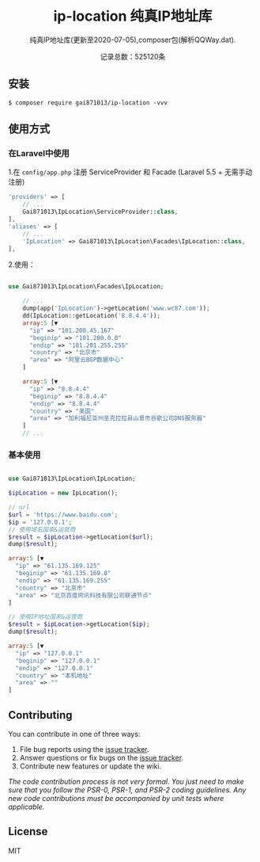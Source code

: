 <h1 align="center"> ip-location 纯真IP地址库 </h1>
<p align="center"> 纯真IP地址库(更新至2020-07-05),composer包(解析QQWay.dat).</p>
<p align="center"> 记录总数：525120条</p>

## 安装

```shell
$ composer require gai871013/ip-location -vvv
```

## 使用方式
### 在Laravel中使用
1.在 `config/app.php` 注册 ServiceProvider 和 Facade (Laravel 5.5 + 无需手动注册)
```php
'providers' => [
    // ...
    Gai871013\IpLocation\ServiceProvider::class,
],
'aliases' => [
    // ...
    'IpLocation' => Gai871013\IpLocation\Facades\IpLocation::class,
],
```
2.使用：

```php

use Gai871013\IpLocation\Facades\IpLocation;

    // ...
    dump(app('IpLocation')->getLocation('www.wc87.com'));
    dd(IpLocation::getLocation('8.8.4.4'));
    array:5 [▼
      "ip" => "101.200.45.167"
      "beginip" => "101.200.0.0"
      "endip" => "101.201.255.255"
      "country" => "北京市"
      "area" => "阿里云BGP数据中心"
    ]

    array:5 [▼
      "ip" => "8.8.4.4"
      "beginip" => "8.8.4.4"
      "endip" => "8.8.4.4"
      "country" => "美国"
      "area" => "加利福尼亚州圣克拉拉县山景市谷歌公司DNS服务器"
    ]
    // ...
```
### 基本使用
```php

use Gai871013\IpLocation\IpLocation;

$ipLocation = new IpLocation();

// url
$url = 'https://www.baidu.com';
$ip = '127.0.0.1';
// 使用域名国家&运营商
$result = $ipLocation->getLocation($url);
dump($result);

array:5 [▼
  "ip" => "61.135.169.125"
  "beginip" => "61.135.169.0"
  "endip" => "61.135.169.255"
  "country" => "北京市"
  "area" => "北京百度网讯科技有限公司联通节点"
]

// 使用IP地址国家&运营商
$result = $ipLocation->getLocation($ip);
dump($result);

array:5 [▼
  "ip" => "127.0.0.1"
  "beginip" => "127.0.0.1"
  "endip" => "127.0.0.1"
  "country" => "本机地址"
  "area" => ""
]
```

## Contributing

You can contribute in one of three ways:

1. File bug reports using the [issue tracker](https://github.com/gai871013/ip-location/issues).
2. Answer questions or fix bugs on the [issue tracker](https://github.com/gai871013/ip-location/issues).
3. Contribute new features or update the wiki.

_The code contribution process is not very formal. You just need to make sure that you follow the PSR-0, PSR-1, and PSR-2 coding guidelines. Any new code contributions must be accompanied by unit tests where applicable._

## License

MIT
